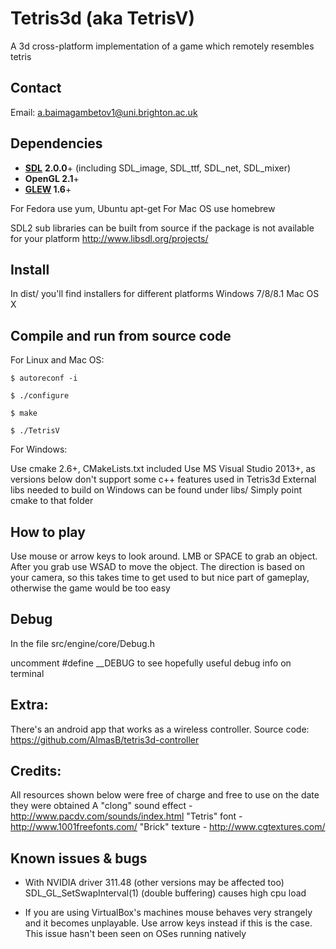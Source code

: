 Tetris3d (aka TetrisV)
======================

A 3d cross-platform implementation of a game which remotely resembles tetris

## Contact ##

Email: a.baimagambetov1@uni.brighton.ac.uk

## Dependencies ##

* **[SDL](http://www.libsdl.org/)** **2.0.0**+ (including SDL_image, SDL_ttf, SDL_net, SDL_mixer)
* **OpenGL 2.1**+
* **[GLEW](http://glew.sourceforge.net/) 1.6**+

For Fedora use yum, Ubuntu apt-get
For Mac OS use homebrew

SDL2 sub libraries can be built from source if the package is not available
for your platform http://www.libsdl.org/projects/

## Install ##

In dist/ you'll find installers for different platforms
Windows 7/8/8.1
Mac OS X

## Compile and run from source code ##

For Linux and Mac OS:

`$ autoreconf -i`

`$ ./configure`

`$ make`

`$ ./TetrisV`

For Windows:

Use cmake 2.6+, CMakeLists.txt included
Use MS Visual Studio 2013+, as versions below don't support some c++ features used in Tetris3d
External libs needed to build on Windows can be found under libs/
Simply point cmake to that folder

## How to play ##

Use mouse or arrow keys to look around. LMB or SPACE to grab an object. After you grab use WSAD to
move the object. The direction is based on your camera, so this takes time to get used to but nice
part of gameplay, otherwise the game would be too easy

## Debug ##

In the file src/engine/core/Debug.h

uncomment #define __DEBUG to see hopefully useful debug info on terminal
    
## Extra: ##

There's an android app that works as a wireless controller. Source code:
https://github.com/AlmasB/tetris3d-controller

## Credits: ##

All resources shown below were free of charge and free to use on the date they were obtained
A "clong" sound effect - http://www.pacdv.com/sounds/index.html
"Tetris" font - http://www.1001freefonts.com/
"Brick" texture - http://www.cgtextures.com/

    
## Known issues & bugs ##

* With NVIDIA driver 311.48 (other versions may be affected too) SDL_GL_SetSwapInterval(1)
    (double buffering) causes high cpu load
    
* If you are using VirtualBox's machines mouse behaves very strangely and it becomes unplayable.
    Use arrow keys instead if this is the case. This issue hasn't been seen on OSes running natively